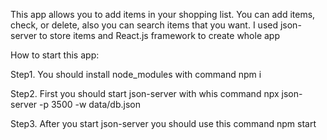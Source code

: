  
  This app allows you to add items in your shopping list. You can add 
items, check, or delete, also you can search items that you want. I used 
json-server to store items and React.js framework to create whole app
 
 How to start this app:
 
 Step1. You should install node_modules with command npm i

 Step2. First you should start json-server with whis command  npx json-server -p 3500 -w data/db.json
 
 Step3. After you start json-server you should use this command npm start 